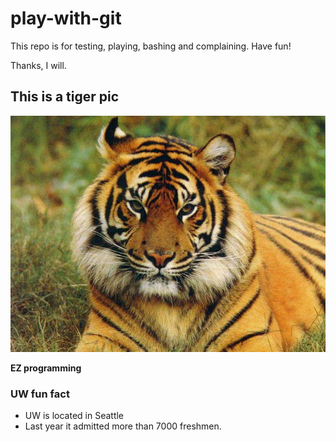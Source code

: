 # play-with-git
This repo is for testing, playing, bashing and complaining.  Have fun!

Thanks, I will.

## This is a tiger pic
![](bengal_tiger.jpg)

**EZ programming**

### UW fun fact
- UW is located in Seattle
- Last year it admitted more than 7000 freshmen.
